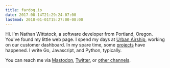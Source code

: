 ```yaml
---
title: fardog.io
date: 2017-08-14T21:29:24-07:00
lastmod: 2018-01-01T15:27:00-08:00
---
```


Hi. I'm Nathan Wittstock, a software developer from Portland, Oregon. You've
found my little web page. I spend my days at [Urban Airship][ua], working on our
customer dashboard. In my spare time, some [projects][] have happened. I write
Go, Javascript, and Python, typically.

You can reach me via [Mastodon][], [Twitter][], or [other channels][contact].

[ua]: https://www.urbanairship.com
[projects]: ./projects/
[twitter]: https://twitter.com/milkandtang
[mastodon]: https://social.coop/@fardog
[contact]: ./contact/
